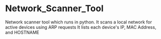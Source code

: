# Network_Scanner_Tool
Network scanner tool which runs in python.
It scans a local network for active devices using ARP requests
It lists each device's IP, MAC Address, and HOSTNAME
